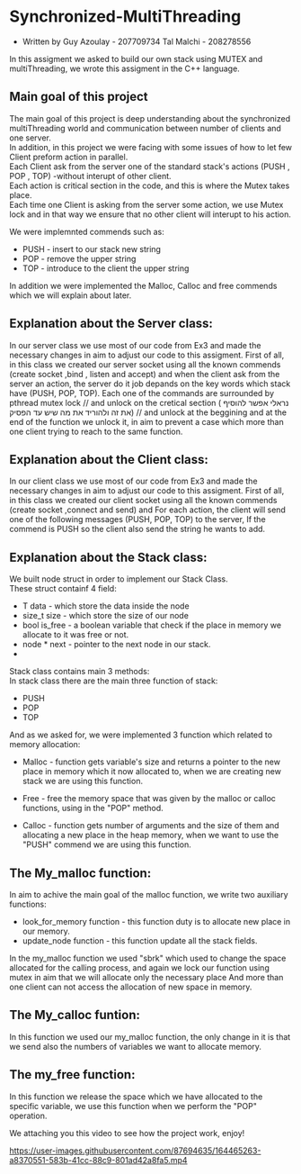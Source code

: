 # Synchronized-MultiThreading

* Written by Guy Azoulay - 207709734 
             Tal Malchi -  208278556
             
             
In this assigment we asked to build our own stack using MUTEX and multiThreading, we wrote this assigment in the C++ language.

## Main goal of this project
The main goal of this project is deep understanding about the synchronized multiThreading world and communication
between number of clients and one server.  
In addition, in this project we were facing with some issues of how to let few Client preform action in parallel.  
 Each Client ask from the server one of the standard stack's actions (PUSH , POP , TOP) -without interupt of other client.    
Each action is critical section in the code, and this is where the Mutex takes place.  
Each time one Client is asking from the server some action, we use Mutex lock and in that way we ensure that no other client will interupt to his action.

We were implemnted commends such as:
* PUSH - insert to our stack new string
* POP - remove the upper string 
* TOP - introduce to the client the upper string

In addition we were implemented the Malloc, Calloc and free commends which we will explain about later.

## Explanation about the Server class:

In our server class we use most of our code from Ex3 and made the necessary changes in aim to 
adjust our code to this assigment.
First of all, in this class we created our server socket using all the known commends (create socket ,bind , listen and accept)
and when the client ask from the server an action, the server do it job depands on the key words which stack have (PUSH, POP, TOP).
Each one of the commands are surrounded by pthread mutex lock // and unlock on the cretical section ( נראלי אפשר להוסיף את זה ולהוריד את מה שיש עד הפסיק) // and unlock at the beggining and at the end of the function we unlock it, in aim to prevent a
case which more than one client trying to reach to the same function.

## Explanation about the Client class:

In our client class we use most of our code from Ex3 and made the necessary changes in aim to 
adjust our code to this assigment.
First of all, in this class we created our client socket using all the known commends (create socket ,connect and send)
and For each action, the client will send one of the following messages (PUSH, POP, TOP) to the server, 
If the commend is PUSH so the client also send the string he wants to add.


## Explanation about the Stack class:

We built node struct in order to implement our Stack Class.  
These struct containf 4 field: 
     
    
* T data - which store the data inside the node
* size_t size - which store the size of our node
* bool is_free - a boolean variable that check if the place in memory we allocate to it was free or not.
* node * next - pointer to the next node in our stack.
* 

Stack class contains main 3 methods:    
In stack class there are the main three function of stack:
* PUSH
* POP
* TOP

And as we asked for, we were implemented 3 function which related to memory allocation:
* Malloc - function gets variable's size and returns a pointer to the new place in memory which 
           it now allocated to, when we are creating new stack we are using this function.
           
* Free - free the memory space that was given by the malloc or calloc functions, using in the "POP" method.

* Calloc - function gets number of arguments and the size of them and allocating a new place in the heap memory,
           when we want to use the "PUSH" commend we are using this function.
           
           
           
           
## The My_malloc function:

In aim to achive the main goal of the malloc function, we write two auxiliary functions:

* look_for_memory function - this function duty is to allocate new place in our memory.
* update_node function - this function update all the stack fields.

In the my_malloc function we used "sbrk" which used to change the space allocated for the calling process,
and again we lock our function using mutex in aim that we will allocate only the necessary place And more than one client can not 
access the allocation of new space in memory. 


## The My_calloc funtion:

In this function we used our my_malloc function, the only change in it is that we send also the numbers
of variables we want to allocate memory.

## The my_free function:

In this function we release the space which we have allocated to the specific variable, 
we use this function when we perform the "POP" operation.




We attaching you this video to see how the project work, enjoy!



https://user-images.githubusercontent.com/87694635/164465263-a8370551-583b-41cc-88c9-801ad42a8fa5.mp4









             
